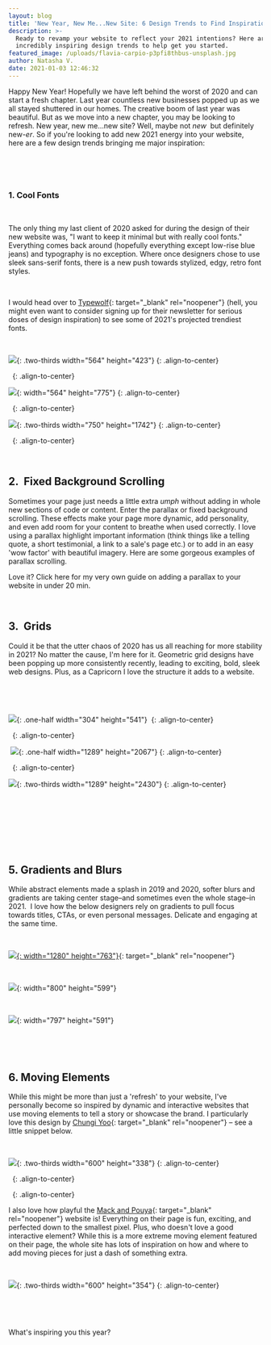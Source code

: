 ```yaml
---
layout: blog
title: 'New Year, New Me...New Site: 6 Design Trends to Find Inspiration'
description: >-
  Ready to revamp your website to reflect your 2021 intentions? Here are some
  incredibly inspiring design trends to help get you started.
featured_image: /uploads/flavia-carpio-p3pfi8thbus-unsplash.jpg
author: Natasha V.
date: 2021-01-03 12:46:32
---
```


Happy New Year\! Hopefully we have left behind the worst of 2020 and can start a fresh chapter. Last year countless new businesses popped up as we all stayed shuttered in our homes. The creative boom of last year was beautiful. But as we move into a new chapter, you may be looking to refresh. New year, new me…new site? Well, maybe not&nbsp;*new&nbsp;*&nbsp;but definitely new-*er*. So if you're looking to add new 2021 energy into your website,&nbsp; here are a few design trends bringing me major inspiration:&nbsp;

&nbsp;

&nbsp;

### 1\. Cool Fonts

&nbsp;

The only thing my last client of 2020 asked for during the design of their new website was, "I want to keep it minimal but with really cool fonts." Everything comes back around (hopefully everything except low-rise blue jeans) and typography is no exception. Where once designers chose to use sleek sans-serif fonts, there is a new push towards stylized, edgy, retro font styles.&nbsp;

&nbsp;

I would head over to [Typewolf](https://www.typewolf.com/){: target="_blank" rel="noopener"} (hell, you might even want to consider signing up for their newsletter for serious doses of design inspiration) to see some of 2021's projected trendiest fonts.&nbsp;

&nbsp;

![](/uploads/9fcb953c42282fd29fce6740edfb95f2.jpg){: .two-thirds width="564" height="423"}
{: .align-to-center}

&nbsp;
{: .align-to-center}

![](/uploads/d190480163dec69ac3b7a7f7f3ebf6f6.jpg){: width="564" height="775"}
{: .align-to-center}

&nbsp;
{: .align-to-center}

![](/uploads/foam-site.png){: .two-thirds width="750" height="1742"}
{: .align-to-center}

&nbsp;
{: .align-to-center}

&nbsp;

## 2\.&nbsp; Fixed Background Scrolling&nbsp;

Sometimes your page just needs a little extra *umph* without adding in whole new sections of code or content. Enter the parallax or fixed background scrolling. These effects make your page more dynamic, add personality, and even add room for your content to breathe when used correctly. I love using a parallax highlight important information (think things like a telling quote, a short testimonial, a link to a sale's page etc.) or to add in an easy 'wow factor' with beautiful imagery. Here are some gorgeous examples of parallax scrolling.&nbsp;

Love it? Click here for my very own guide on adding a parallax to your website in under 20 min.&nbsp;

&nbsp;

## 3\.&nbsp; Grids

Could it be that the utter chaos of 2020 has us all reaching for more stability in 2021? No matter the cause, I'm here for it. Geometric grid designs have been popping up more consistently recently, leading to exciting, bold, sleek web designs. Plus, as a Capricorn I love the structure it adds to a website.&nbsp;

&nbsp;

&nbsp;

![](/uploads/c5f7d66fa5795d2e82e0a427ec867961.jpg){: .one-half width="304" height="541"}&nbsp;
{: .align-to-center}

&nbsp;
{: .align-to-center}

&nbsp;![](/uploads/screencapture-fellowstudios-au-2021-01-03-11-33-57.png){: .one-half width="1289" height="2067"}
{: .align-to-center}

&nbsp;
{: .align-to-center}

![](/uploads/screencapture-zuzeum-en-2021-01-03-12-29-06.png){: .two-thirds width="1289" height="2430"}
{: .align-to-center}

## &nbsp;

&nbsp;

&nbsp;

## 5\. Gradients and Blurs

While abstract elements made a splash in 2019 and 2020, softer blurs and gradients are taking center stage–and sometimes even the whole stage–in 2021. &nbsp;I love how the below designers rely on gradients to pull focus towards titles, CTAs, or even personal messages. Delicate and engaging at the same time.&nbsp;

&nbsp;

[![](/uploads/screen-shot-2021-01-03-at-12-50-04-pm.png){: width="1280" height="763"}](studiocleo.co){: target="_blank" rel="noopener"}

&nbsp;

![](/uploads/screen-shot-2021-01-03-at-12-47-28-pm.png){: width="800" height="599"}

&nbsp;

![](/uploads/screen-shot-2021-01-03-at-12-47-35-pm.png){: width="797" height="591"}

&nbsp;

&nbsp;

## 6\. Moving Elements

While this might be more than just a 'refresh' to your website, I've personally become so inspired by dynamic and interactive websites that use moving elements to tell a story or showcase the brand. I particularly love this design by [Chungi Yoo](https://www.chungiyoo.com/){: target="_blank" rel="noopener"}&nbsp;– see a little snippet below.&nbsp;

&nbsp;

![](/uploads/ezgif-com-video-to-gif-3.gif){: .two-thirds width="600" height="338"}
{: .align-to-center}

&nbsp;
{: .align-to-center}

&nbsp;
{: .align-to-center}

I also love how playful the [Mack and Pouya](https://mackpouya.webflow.io/){: target="_blank" rel="noopener"}&nbsp;website is\! Everything on their page is fun, exciting, and perfected down to the smallest pixel. Plus, who doesn't love a good interactive element? While this is a more extreme moving element featured on their page, the whole site has lots of inspiration on how and where to add moving pieces for just a dash of something extra.&nbsp;

&nbsp;

![](/uploads/ezgif-com-video-to-gif-4.gif){: .two-thirds width="600" height="354"}
{: .align-to-center}

&nbsp;

&nbsp;

What's inspiring you this year?
